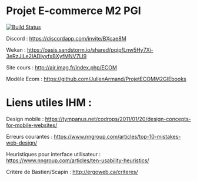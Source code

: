 Projet E-commerce M2 PGI
========================

[![Build Status](https://travis-ci.org/Scra3/pokemon.svg?branch=dev)](https://travis-ci.org/Scra3/pokemon)

Discord : https://discordapp.com/invite/BXcae8M

Wekan : https://oasis.sandstorm.io/shared/pqipfLnw5Hy7Xi-3eRzJiLe2IADIyyfxBXyfMNV7LI9

Site cours : http://air.imag.fr/index.php/ECOM

Modèle Ecom : https://github.com/JulienArmand/ProjetECOMM2GIEbooks

Liens utiles IHM :
==================

Design mobile : https://tympanus.net/codrops/2011/01/20/design-concepts-for-mobile-websites/

Erreurs courantes : https://www.nngroup.com/articles/top-10-mistakes-web-design/

Heuristiques pour interface utilisateur : https://www.nngroup.com/articles/ten-usability-heuristics/

Critère de Bastien/Scapin : http://ergoweb.ca/criteres/
